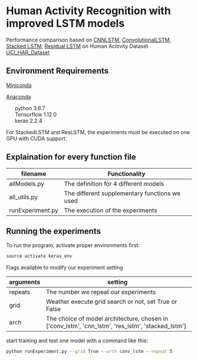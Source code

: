 # Human Activity Recognition with improved LSTM models
Performance comparison based on [CNNLSTM](https://arxiv.org/abs/1411.4389), [ConvolutionalLSTM](https://arxiv.org/abs/1506.04214), [Stacked LSTM](https://arxiv.org/abs/1303.5778), [Residual LSTM](https://arxiv.org/abs/1609.08144) on Human Acitivity Dataset [UCI_HAR_Dataset](https://archive.ics.uci.edu/ml/datasets/human+activity+recognition+using+smartphones)

## Environment Requirements 

[Miniconda](https://docs.conda.io/en/latest/miniconda.html) 

[Anaconda](https://www.anaconda.com)

<ul style="list-style: none;">
  
  <li>python 3.6.7</li>
  <li>Tensorflow 1.12.0</li>
  <li>keras 2.2.4</li>

</ul>

For StackedLSTM and ResLSTM, the experiments must be executed on one GPU with CUDA support.  

## Explaination for every function file

| filename          | Functionality      |
| ------------- |---------------|
| allModels.py | The definition for 4 different models |
| all_utils.py | The different supplementary functions we used |
| runExperiment.py| The execution of the experiments |

## Running the experiments

To run the program, activate proper environments first:

```python
source activate keras_env
```

Flags available to modify our experiment setting


| arguments          | setting    |
| ------------- |---------------|
| repeats| The number we repeat our experiments |
| grid | Weather execute grid search or not, set True or False  |
| arch | The choice of model architecture, chosen in ['conv_lstm', 'cnn_lstm', 'res_lstm', 'stacked_lstm'] |

start training and test one model with a command like this:

```bat
python runExperiment.py --grid True --arch conv_lstm --repeat 5
```


